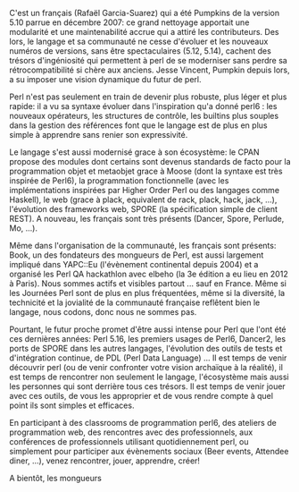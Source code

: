 C'est un français (Rafaël Garcia-Suarez) qui a été Pumpkins de la version 5.10 parrue en décembre 2007: ce grand nettoyage apportait une modularité et une maintenabilité accrue qui a attiré les contributeurs. Des lors, le langage et sa communauté ne cesse d'évoluer et les nouveaux numéros de versions, sans être spectaculaires (5.12, 5.14), cachent des trésors d'ingéniosité qui permettent à perl de se moderniser sans perdre sa rétrocompatibilité si chère aux anciens. Jesse Vincent, Pumpkin depuis lors, a su imposer une vision dynamique du futur de perl.

Perl n'est pas seulement en train de devenir plus robuste, plus léger et plus rapide: il a vu sa syntaxe évoluer dans l'inspiration qu'a donné perl6 : les nouveaux opérateurs, les structures de contrôle, les builtins plus souples dans la gestion des références font que le langage est de plus en plus simple à apprendre sans renier son expressivité.

Le langage s'est aussi modernisé grace à son écosystème: le CPAN propose des modules dont certains sont devenus standards de facto pour la programmation objet et metaobjet grace à Moose (dont la syntaxe est très inspirée de Perl6), la programmation fonctionnelle (avec les implémentations inspirées par Higher Order Perl ou des langages comme Haskell), le web (grace à plack, equivalent de rack, plack, hack, jack, ...), l'évolution des frameworks web, SPORE (la spécification simple de client REST). A nouveau, les français sont très présents (Dancer, Spore, Perlude, Mo, ...).

Même dans l'organisation de la communauté, les français sont présents: Book, un des fondateurs des mongueurs de Perl, est aussi largement impliqué dans YAPC::Eu (l'évènement continental depuis 2004) et a organisé les Perl QA hackathlon avec elbeho (la 3e édition a eu lieu en 2012 à Paris). Nous sommes actifs et visibles partout ... sauf en France. Même si les Journées Perl sont de plus en plus fréquentées, même si la diversité, la technicité et la jovialité de la communauté française reflêtent bien le langage, nous codons, donc nous ne sommes pas.

Pourtant, le futur proche promet d'être aussi intense pour Perl que l'ont été ces dernières années: Perl 5.16, les premiers usages de Perl6, Dancer2, les ports de SPORE dans les autres langages, l'évolution des outils de tests et d'intégration continue, de PDL (Perl Data Language) ... Il est temps de venir découvrir perl (ou de venir confronter votre vision archaïque à la réalité), il est temps de rencontrer non seulement le langage, l'écosystème mais aussi les personnes qui sont derrière tous ces trésors. Il est temps de venir jouer avec ces outils, de vous les approprier et de vous rendre compte à quel point ils sont simples et efficaces.

En participant à des classrooms de programmation perl6, des ateliers de programmation web, des rencontres avec des professionnels, aux conférences de professionnels utilisant quotidiennement perl, ou simplement pour participer aux évènements sociaux (Beer events, Attendee diner, ...), venez rencontrer, jouer, apprendre, créer! 

A bientôt, 
les mongueurs
